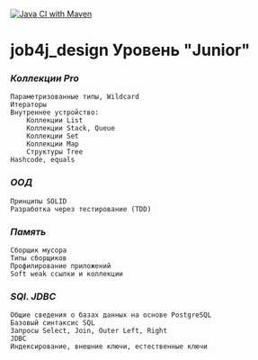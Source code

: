 [![Java CI with Maven](https://github.com/krutaxe/job4j_design/actions/workflows/maven.yml/badge.svg)](https://github.com/krutaxe/job4j_design/actions/workflows/maven.yml)
# job4j_design  Уровень "Junior"

### *Коллекции Pro*

    Параметризованные типы, Wildcard
    Итераторы
    Внутреннее устройство:
        Коллекции List
        Коллекции Stack, Queue
        Коллекции Set
        Коллекции Map
        Структуры Tree
    Hashcode, equals



### *ООД*

    Принципы SOLID
    Разработка через тестирование (TDD)
    
### *Память*

    Cборщик мусора
    Типы сборщиков
    Профилирование приложений
    Soft weak ссылки и коллекции
    
### *SQI. JDBC*

    Общие сведения о базах данных на основе PostgreSQL
    Базовый синтаксис SQL
    Запросы Select, Join, Outer Left, Right
    JDBC
    Индексирование, внешние ключи, естественные ключи

    








